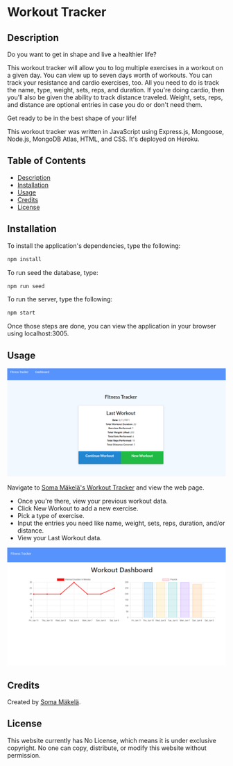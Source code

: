 # Workout Tracker

## Description

Do you want to get in shape and live a healthier life?

This workout tracker will allow you to log multiple exercises in a workout on a given day. You can view up to seven days worth of workouts. You can track your resistance and cardio exercises, too. All you need to do is track the name, type, weight, sets, reps, and duration. If you're doing cardio, then you'll also be given the ability to track distance traveled. Weight, sets, reps, and distance are optional entries in case you do or don't need them.

Get ready to be in the best shape of your life!

This workout tracker was written in JavaScript using Express.js, Mongoose, Node.js, MongoDB Atlas, HTML, and CSS. It's deployed on Heroku.

## Table of Contents

* [Description](#description)
* [Installation](#installation)
* [Usage](#usage)
* [Credits](#credits)
* [License](#license)

## Installation

To install the application's dependencies, type the following:
```md
npm install
```
To run seed the database, type: 
```md
npm run seed
```
To run the server, type the following:
```md
npm start
```
Once those steps are done, you can view the application in your browser using localhost:3005.

## Usage

![Soma Mäkelä's Workout Tracker](./assets/last-workout-screenshot.png)

Navigate to [Soma Mäkelä's Workout Tracker](https://frozen-anchorage-27658.herokuapp.com/) and view the web page.

* Once you're there, view your previous workout data.
* Click New Workout to add a new exercise.
* Pick a type of exercise.
* Input the entries you need like name, weight, sets, reps, duration, and/or distance.
* View your Last Workout data.

![Soma Mäkelä's Workout Tracker](./assets/workout-dashboard-screenshot.png)

## Credits

Created by [Soma Mäkelä](https://github.com/smakela13).

## License

This website currently has No License, which means it is under exclusive copyright. No one can copy, distribute, or modify this website without permission.
